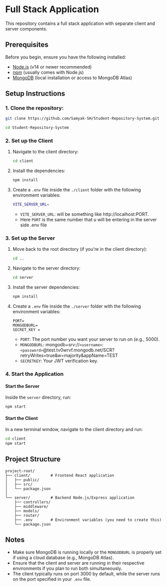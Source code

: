 # Full Stack Application

This repository contains a full stack application with separate client and server components.

## Prerequisites

Before you begin, ensure you have the following installed:
- [Node.js](https://nodejs.org/) (v14 or newer recommended)
- [npm](https://www.npmjs.com/) (usually comes with Node.js)
- [MongoDB](https://www.mongodb.com/try/download/community) (local installation or access to MongoDB Atlas)

## Setup Instructions

### 1. Clone the repository:
   ```bash
   git clone https://github.com/Samyak-SH/Student-Repository-System.git

   cd Student-Repository-System
   ```

### 2. Set up the Client

1. Navigate to the client directory:
   ```bash
   cd client
   ```

2. Install the dependencies:
   ```bash
   npm install
   ```
3. Create a `.env` file inside the `./client` folder with the following environment variables:
   ```bash
   VITE_SERVER_URL=  
   ```
   * `VITE_SERVER_URL`: will be something like http://localhost:PORT.
   * Here `PORT` is the same number that u will be entering in the server side .env file

### 3. Set up the Server

1. Move back to the root directory (if you're in the client directory):
   ```bash
   cd ..
   ```

2. Navigate to the server directory:
   ```bash
   cd server
   ```

3. Install the server dependencies:
   ```bash
   npm install
   ```

4. Create a `.env` file inside the `./server` folder with the following environment variables:
   ```
   PORT= 
   MONGODBURL= 
   SECRET_KEY = 
   ```
   * `PORT`: The port number you want your server to run on (e.g., 5000).
   * `MONGODBURL`: mongodb+srv://`<username>`:`<password>`@test.tv0wrvf.mongodb.net/SCR?retryWrites=true&w=majority&appName=TEST
   * `SECRETKEY`: Your JWT verification key.

### 4. Start the Application

#### Start the Server
Inside the `server` directory, run:
```bash
npm start
```

#### Start the Client
In a new terminal window, navigate to the client directory and run:
```bash
cd client
npm start
```

## Project Structure

```
project-root/
├── client/         # Frontend React application
│   ├── public/
│   ├── src/
│   └── package.json
│
└── server/         # Backend Node.js/Express application
    ├── controllers/
    ├── middleware/
    ├── models/
    ├── router/
    ├── .env        # Environment variables (you need to create this)
    └── package.json
```

## Notes

* Make sure MongoDB is running locally or the `MONGODBURL` is properly set if using a cloud database (e.g., MongoDB Atlas).
* Ensure that the client and server are running in their respective environments if you plan to run both simultaneously.
* The client typically runs on port 3000 by default, while the server runs on the port specified in your `.env` file.
